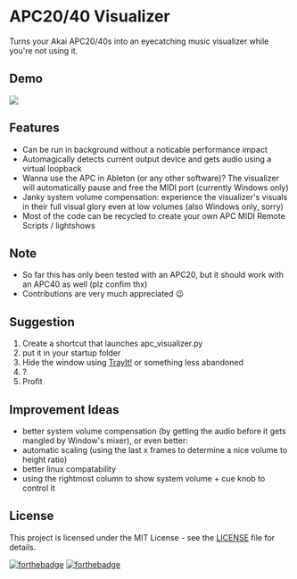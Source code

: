 # APC20/40 Visualizer
Turns your Akai APC20/40s into an eyecatching music visualizer while you're not using it.

## Demo
![](demo.gif)

## Features
- Can be run in background without a noticable performance impact
- Automagically detects current output device and gets audio using a virtual loopback
- Wanna use the APC in Ableton (or any other software)? The visualizer will automatically pause and free the MIDI port (currently Windows only)
- Janky system volume compensation: experience the visualizer's visuals in their full visual glory even at low volumes (also Windows only, sorry)
- Most of the code can be recycled to create your own APC MIDI Remote Scripts / lightshows

## Note
- So far this has only been tested with an APC20, but it should work with an APC40 as well (plz confim thx)
- Contributions are very much appreciated 😉

## Suggestion
1. Create a shortcut that launches apc_visualizer.py
2. put it in your startup folder
3. Hide the window using [TrayIt!](https://www.majorgeeks.com/files/details/trayit.html) or something less abandoned
4. ?
5. Profit

## Improvement Ideas
- better system volume compensation (by getting the audio before it gets mangled by Window's mixer), or even better:
- automatic scaling (using the last x frames to determine a nice volume to height ratio)
- better linux compatability
- using the rightmost column to show system volume + cue knob to control it


## License
This project is licensed under the MIT License - see the [LICENSE](LICENSE) file for details.

[![forthebadge](https://forthebadge.com/images/badges/built-with-science.svg)](https://forthebadge.com) [![forthebadge](https://forthebadge.com/images/badges/contains-tasty-spaghetti-code.svg)](https://forthebadge.com)
